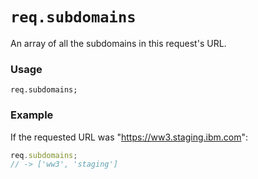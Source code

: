 # `req.subdomains`

An array of all the subdomains in this request's URL.

### Usage
```usage
req.subdomains;
```

### Example

If the requested URL was "https://ww3.staging.ibm.com":

```javascript
req.subdomains;
// -> ['ww3', 'staging']
```







<docmeta name="displayName" value="req.subdomains">
<docmeta name="pageType" value="property">
